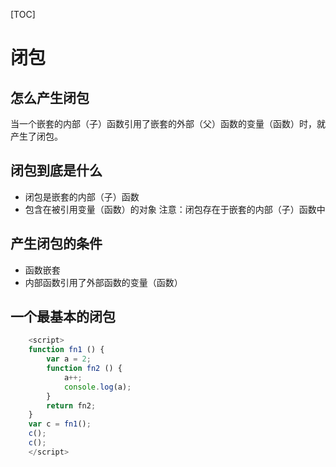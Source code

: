 [TOC]

# 闭包

## 怎么产生闭包

当一个嵌套的内部（子）函数引用了嵌套的外部（父）函数的变量（函数）时，就产生了闭包。

## 闭包到底是什么

- 闭包是嵌套的内部（子）函数
- 包含在被引用变量（函数）的对象
注意：闭包存在于嵌套的内部（子）函数中

## 产生闭包的条件

- 函数嵌套
- 内部函数引用了外部函数的变量（函数）

## 一个最基本的闭包

```javascript
    <script>
    function fn1 () {
        var a = 2;
        function fn2 () {
            a++;
            console.log(a);   
        }
        return fn2;
    }
    var c = fn1();
    c();
    c();
    </script>
```



